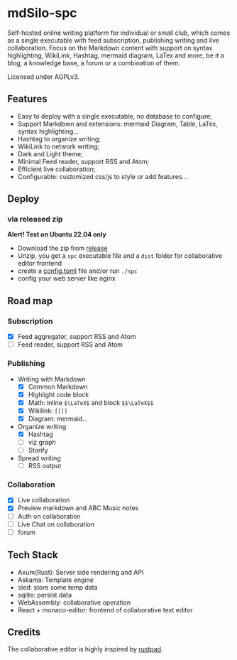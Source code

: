 
# mdSilo-spc

Self-hosted online writing platform for individual or small club, which comes as a single executable with feed subscription, publishing writing and live collaboration. Focus on the Markdown content with support on syntax highlighting, WikiLink, Hashtag, mermaid diagram, LaTex and more, be it a blog, a knowledge base, a forum or a combination of them. 

Licensed under AGPLv3.

## Features

- Easy to deploy with a single executable, no database to configure;    
- Support Markdown and extensions: mermaid Diagram, Table, LaTex, syntax highlighting... 
- Hashtag to organize writing;
- WikiLink to network writing;    
- Dark and Light theme;  
- Minimal Feed reader, support RSS and Atom;
- Efficient live collaboration;
- Configurable: customized css/js to style or add features... 

## Deploy 

### via released zip

**Alert! Test on Ubuntu 22.04 only**

- Download the zip from [release](https://github.com/danloh/mdSilo-spc/releases)
- Unzip, you get a `spc` executable file and a `dist` folder for collaborative editor frontend
- create a [config.toml](https://github.com/danloh/mdSilo-spc/blob/main/config.toml) file and/or run `./spc` 
- config your web server like nginx
 
## Road map 

### Subscription 
  - [X] Feed aggregator, support RSS and Atom
  - [ ] Feed reader, support RSS and Atom

### Publishing
  - Writing with Markdown 
    - [X] Common Markdown 
    - [X] Highlight code block  
    - [X] Math: inline `$\LaTeX$` and block `$$\LaTeX$$` 
    - [X] Wikilink: `[[]]` 
    - [X] Diagram: mermaid... 

  - Organize writing
    - [X] Hashtag
    - [ ] viz graph
    - [ ] Storify 
  
  - Spread writing
    - [ ] RSS output

### Collaboration
  - [X] Live collaboration 
  - [X] Preview markdown and ABC Music notes 
  - [ ] Auth on collaboration
  - [ ] Live Chat on collaboration  
  - [ ] forum

## Tech Stack

- Axum(Rust): Server side rendering and API
- Askama: Template engine 
- sled: store some temp data  
- sqlite: persist data  
- WebAssembly: collaborative operation 
- React + monaco-editor: frontend of collaborative text editor 

## Credits

The collaborative editor is highly inspired by [rustpad](https://rustpad.io). 
